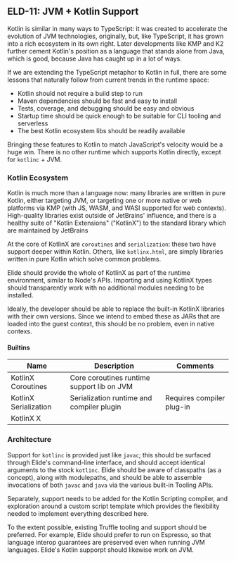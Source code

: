 ## ELD-11: JVM + Kotlin Support

Kotlin is similar in many ways to TypeScript: it was created to accelerate the evolution of JVM technologies, originally, but, like TypeScript, it has grown into a rich ecosystem in its own right. Later developments like KMP and K2 further cement Kotlin's position as a language that stands alone from Java, which is good, because Java has caught up in a lot of ways.

If we are extending the TypeScript metaphor to Kotlin in full, there are some lessons that naturally follow from current trends in the runtime space:

- Kotlin should not require a build step to run
- Maven dependencies should be fast and easy to install
- Tests, coverage, and debugging should be easy and obvious
- Startup time should be quick enough to be suitable for CLI tooling and serverless
- The best Kotlin ecosystem libs should be readily available

Bringing these features to Kotlin to match JavaScript's velocity would be a huge win. There is no other runtime which supports Kotlin directly, except for `kotlinc` + JVM.

### Kotlin Ecosystem

Kotlin is much more than a language now: many libraries are written in pure Kotlin, either targeting JVM, or targeting one or more native or web platforms via KMP (with JS, WASM, and WASI supported for web contexts). High-quality libraries exist outside of JetBrains' influence, and there is a healthy suite of "Kotlin Extensions" ("KotlinX") to the standard library which are maintained by JetBrains

At the core of KotlinX are `coroutines` and `serialization`: these two have support deeper within Kotlin. Others, like `kotlinx.html`, are simply libraries written in pure Kotlin which solve common problems.

Elide should provide the whole of KotlinX as part of the runtime environment, similar to Node's APIs. Importing and using KotlinX types should transparently work with no additional modules needing to be installed.

Ideally, the developer should be able to replace the built-in KotlinX libraries with their own versions. Since we intend to embed these as JARs that are loaded into the guest context, this should be no problem, even in native contexs.

#### Builtins

| **Name**              | **Description**                            | **Comments**              |
| --------------------- | ------------------------------------------ | ------------------------- |
| KotlinX Coroutines    | Core coroutines runtime support lib on JVM |                           |
| KotlinX Serialization | Serialization runtime and compiler plugin  | Requires compiler plug-in |
| KotlinX X             |                                            |                           |

### Architecture

Support for `kotlinc` is provided just like `javac`; this should be surfaced through Elide's command-line interface, and should accept identical arguments to the stock `kotlinc`. Elide should be aware of classpaths (as a concept), along with modulepaths, and should be able to assemble invocations of both `javac` and `java` via the various built-in Tooling APIs.

Separately, support needs to be added for the Kotlin Scripting compiler, and exploration around a custom script template which provides the flexibility needed to implement everything described here.

To the extent possible, existing Truffle tooling and support should be preferred. For example, Elide should prefer to run on Espresso, so that language interop guarantees are preserved even when running JVM languages. Elide's Kotlin supporpt should likewise work on JVM.
